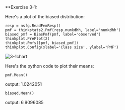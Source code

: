 

**Exercise 3-1:

Here's a plot of the biased distribution:

```{python}
resp = nsfg.ReadFemResp()
pmf = thinkstats2.Pmf(resp.numkdhh, label='numkdhh')
biased_pmf = BiasPmf(pmf, label='observed')
thinkplot.PrePlot(2)
thinkplot.Pmfs([pmf, biased_pmf])
thinkplot.Config(xlabel='Class size', ylabel='PMF')
```

![3-1chart](/Users/caseyhess/Dropbox/ThinkStats2/ThinkStats2/code/3-1chart.png)

Here's the python code to plot their means:

```{python3}
pmf.Mean()
```

output: 1.0242051

```{python3}
biased.Mean()
```

output: 6.9096085

